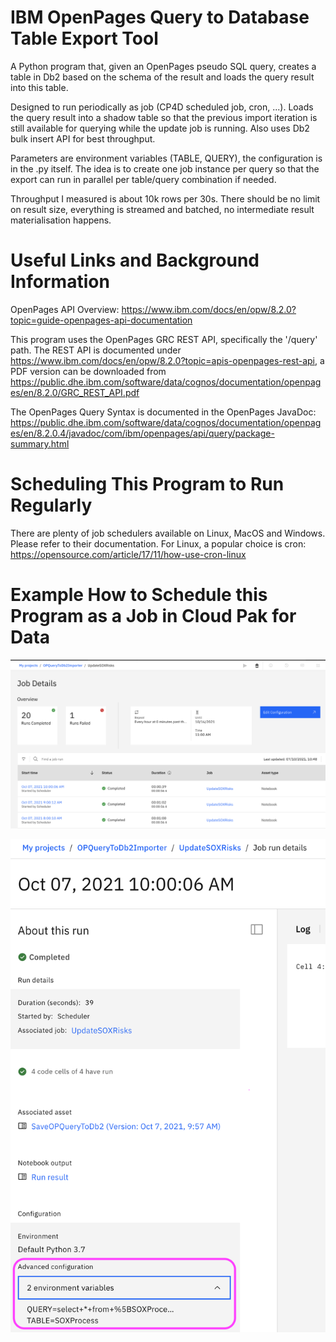 # IBM OpenPages Query to Database Table Export Tool

A Python program that, given an OpenPages pseudo SQL query, creates a table in Db2 based on 
the schema of the result and loads the query result into this table. 

Designed to run periodically as job (CP4D scheduled job, cron, ...). Loads the query result into a 
shadow table so that the previous import iteration is still available for querying 
while the update job is running. Also uses Db2 bulk insert API for best throughput. 

Parameters are environment variables (TABLE, QUERY), the configuration is in the .py itself. 
The idea is to create one job instance per query so that the export can run in parallel 
per table/query combination if needed. 

Throughput I measured is about 10k rows per 30s. There should be no limit on result size, 
everything is streamed and batched, no intermediate result materialisation happens. 


# Useful Links and Background Information

OpenPages API Overview: https://www.ibm.com/docs/en/opw/8.2.0?topic=guide-openpages-api-documentation

This program uses the OpenPages GRC REST API, specifically the '/query' path. The REST API 
is documented under https://www.ibm.com/docs/en/opw/8.2.0?topic=apis-openpages-rest-api, 
a PDF version can be downloaded from https://public.dhe.ibm.com/software/data/cognos/documentation/openpages/en/8.2.0/GRC_REST_API.pdf

The OpenPages Query Syntax is documented in the OpenPages JavaDoc: 
https://public.dhe.ibm.com/software/data/cognos/documentation/openpages/en/8.2.0.4/javadoc/com/ibm/openpages/api/query/package-summary.html


# Scheduling This Program to Run Regularly

There are plenty of job schedulers available on Linux, MacOS and Windows. Please
refer to their documentation. For Linux, a popular choice is cron: 
https://opensource.com/article/17/11/how-use-cron-linux


# Example How to Schedule this Program as a Job in Cloud Pak for Data

![Job Runs](res/job_runs.png?raw=true "Job Runs")

![Job Settings](res/job_settings.png?raw=true "Job Settings")




